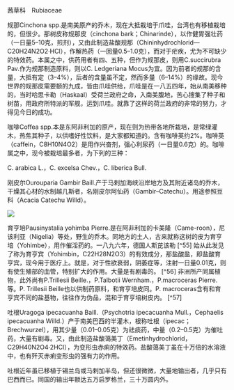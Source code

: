 茜草科　Rubiaceae

  

规那Cinchona spp.是南美原产的乔木，现在大抵栽培于爪哇，台湾也有移植栽培的，但很少。那树皮称规那皮（cinchona bark；Chinarinde），以作健胃强壮药（一日量5–10克，煎剂），又由此制造盐酸规那（Chininhydrochlorid—C20H24N2O2·HCl），作解热药（一回量0.5–1.0克），而对于疟疾，尤为不可缺少的特效药。本属之中，供药用者有四、五种，但作为规那皮，则用C.succirubra Pav.作为规那制造原料，则以C. Ledgeriana Mocus为宜。因为前者的规那的含量，大抵有定（3–4%），后者的含量虽不定，然而多量（6–14%）的缘故。现今世界的规那皮需要额的九成，皆由爪哇供给，爪哇是在一八五四年，始从南美移种的，当时哈思卡勒（Haskaal）受荷兰政府之命，入南美腹地，苦心搜集了种子和树苗，用政府所特派的军舰，运到爪哇。就靠了这样的荷兰政府的非常的努力，才得见今日的成功。

咖啡Coffea spp.本是东阿非利加的原产，现在则为热带各地所栽培，是常绿灌木，热焦其种子，以供嗜好性饮料，是大家都知道的。含有咖啡英约2%。咖啡英（caffein，C8H10N4O2）是用作兴奋剂，强心利尿药（一日量0.6克）的。咖啡属之中，现今被栽培最多者，为下列的三种：

C. arabica L.，C. excelsa Chev.，C. liberica Bull.

刚皮尔Ourouparia Gambir Baill.产于马剌加海峡沿岸地方及其附近诸岛的乔木，干燥其心材的水制越几斯者，名刚皮尔阿仙药（Gambir–Catechu）。用途参照豆科（Acacia Catechu Willd）。

![](%20/Users/kevin_lu/Downloads/obsidian_epub_books/《鲁迅全集》（全20册）1938年民国权威版/images/00072.jpeg)  

育亨培Pausinystalia yohimba Pierre.是在阿非利加的卡美隆（Came-roon），尼该利亚（Nigelia）等处，野生的乔木。同地方的土人，古来就称这树的皮为育亨培（Yohimbe），用作催淫药的。一八九六年，德国人斯芘该勒 [^55] 始从此发见了称为育亨宾（Yohimbin，C22H28N2O3）的有效成分，那盐酸盐，即盐酸育亨宾，现今用于医疗上。就是，对于性欲衰弱，阴萎症等，注射一日量0.01克，则有使生殖部的血管，特别扩大的作用。大量是有剧毒的。 [^56] 非洲所产同属植物，此外尚有P.Trillesii Beille.，P.Talbotii Wernham.，P.macroceras Pierre.等。P. Trillesii Beille也以供制药原料，和育亨培皮同。P. macroceras含有和育亨宾不同的盐基物，往往作为伪品，混和于育亨培树皮内。 [^57]

吐根Uragoga ipecacuanha Baill.（Psychotria ipecacuanha Mull.，Cephaelis ipecacuanha Willd.）产于南美巴西的半灌木，根称吐根（ipecac；Brechwurzel），用其少量（0.01–0.05克）为祛痰药，中量（0.2–0.5克）为催吐药，大量有剧毒。又，由此制造盐酸蔼美丁（Emetinhydrochlorid，C29H40N2O4·2HCl），为变形虫赤痢的特效药。盐酸蔼美丁虽在十万倍的水溶液中，也有歼灭赤痢变形虫的强有力的作用。

吐根近年虽已移植于锡兰岛或马剌加半岛，但还很微微，大量地输出者，几乎只有巴西而已。同国的输出年额达五万启罗格兰，三十万圆内外。